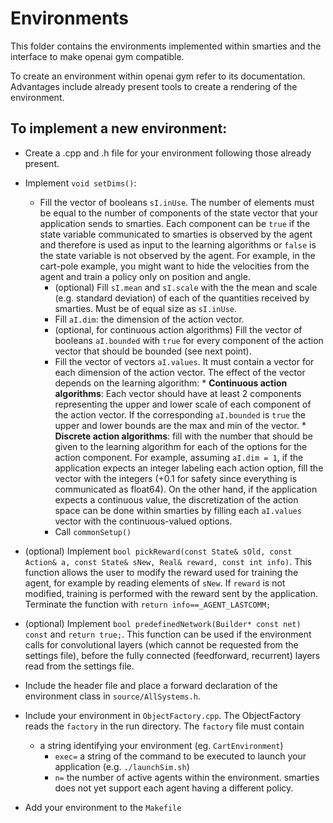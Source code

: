 # Environments

This folder contains the environments implemented within smarties and the interface to make openai gym compatible.

To create an environment within openai gym refer to its documentation. Advantages include already present tools to create a rendering of the environment.

## To implement a new environment:

* Create a .cpp and .h file for your environment following those already present.

* Implement `void setDims()`:
    * Fill the vector of booleans `sI.inUse`. The number of elements must be equal to the number of components of the state vector that your application sends to smarties. Each component can be `true` if the state variable communicated to smarties is observed by the agent and therefore is used as input to the learning algorithms or `false` is the state variable is not observed by the agent. For example, in the cart-pole example, you might want to hide the velocities from the agent and train a policy only on position and angle.
		* (optional) Fill `sI.mean` and `sI.scale` with the the mean and scale (e.g. standard deviation) of each of the quantities received by smarties. Must be of equal size as `sI.inUse`.
		* Fill `aI.dim`: the dimension of the action vector.
		* (optional, for continuous action algorithms) Fill the vector of booleans `aI.bounded` with `true` for every component of the action vector that should be bounded (see next point).
		* Fill the vector of vectors `aI.values`. It must contain a vector for each dimension of the action vector. The effect of the vector depends on the learning algorithm:
				* **Continuous action algorithms**: Each vector should have at least 2 components representing the upper and lower scale of each component of the action vector. If the corresponding `aI.bounded` is `true` the upper and lower bounds are the max and min of the vector.
				* **Discrete action algorithms**: fill with the number that should be given to the learning algorithm for each of the options for the action component. For example, assuming `aI.dim = 1`, if the application expects an integer labeling each action option, fill the vector with the integers (+0.1 for safety since everything is communicated as float64). On the other hand, if the application expects a continuous value, the discretization of the action space can be done within smarties by filling each `aI.values` vector with the continuous-valued options.
		* Call `commonSetup()`
* (optional) Implement `bool pickReward(const State& sOld, const Action& a,
				const State& sNew, Real& reward, const int info)`. This function allows the user to modify the reward used for training the agent, for example by reading elements of `sNew`. If `reward` is not modified, training is performed with the reward sent by the application. Terminate the function with `return info==_AGENT_LASTCOMM;`

* (optional) Implement `bool predefinedNetwork(Builder* const net) const` and `return true;`. This function can be used if the environment calls for convolutional layers (which cannot be requested from the settings file), before the fully connected (feedforward, recurrent) layers read from the settings file.  

* Include the header file and place a forward declaration of the environment class in `source/AllSystems.h`.

* Include your environment in `ObjectFactory.cpp`. The ObjectFactory reads the `factory` in the run directory. The `factory` file must contain
    * a string identifying your environment (eg. `CartEnvironment`)
		* `exec=` a string of the command to be executed to launch your application (e.g. `./launchSim.sh`)
		* `n=` the number of active agents within the environment. smarties does not yet support each agent having a different policy.
* Add your environment to the `Makefile`
